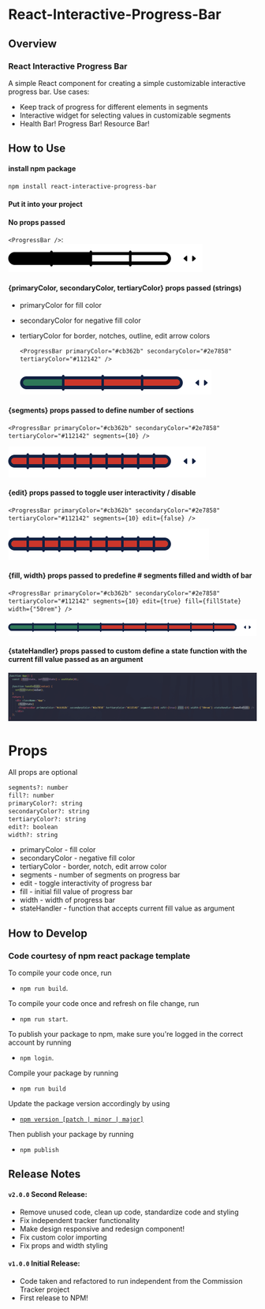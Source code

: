 # React-Interactive-Progress-Bar

## Overview

### React Interactive Progress Bar

A simple React component for creating a simple customizable interactive progress bar.
Use cases:

- Keep track of progress for different elements in segments
- Interactive widget for selecting values in customizable segments
- Health Bar! Progress Bar! Resource Bar!

## How to Use

#### install npm package

`npm install react-interactive-progress-bar`

#### Put it into your project

#### No props passed

`<ProgressBar />`:\
![Alt text](image.png)

#### {primaryColor, secondaryColor, tertiaryColor} props passed (strings)

- primaryColor for fill color
- secondaryColor for negative fill color
- tertiaryColor for border, notches, outline, edit arrow colors

      <ProgressBar primaryColor="#cb362b" secondaryColor="#2e7858" tertiaryColor="#112142" />

  ![Alt text](image-1.png)

#### {segments} props passed to define number of sections

    <ProgressBar primaryColor="#cb362b" secondaryColor="#2e7858" tertiaryColor="#112142" segments={10} />

![Alt text](image-2.png)

#### {edit} props passed to toggle user interactivity / disable

    <ProgressBar primaryColor="#cb362b" secondaryColor="#2e7858" tertiaryColor="#112142" segments={10} edit={false} />

![Alt text](image-3.png)

#### {fill, width} props passed to predefine # segments filled and width of bar

    <ProgressBar primaryColor="#cb362b" secondaryColor="#2e7858" tertiaryColor="#112142" segments={10} edit={true} fill={fillState} width={"50rem"} />

![Alt text](image-4.png)

#### {stateHandler} props passed to custom define a state function with the current fill value passed as an argument

![Alt text](image-5.png)

# Props

All props are optional

    segments?: number
    fill?: number
    primaryColor?: string
    secondaryColor?: string
    tertiaryColor?: string
    edit?: boolean
    width?: string

- primaryColor - fill color
- secondaryColor - negative fill color
- tertiaryColor - border, notch, edit arrow color
- segments - number of segments on progress bar
- edit - toggle interactivity of progress bar
- fill - initial fill value of progress bar
- width - width of progress bar
- stateHandler - function that accepts current fill value as argument

## How to Develop

### Code courtesy of npm react package template

To compile your code once, run

- `npm run build`.

To compile your code once and refresh on file change, run

- `npm run start`.

To publish your package to npm, make sure you're logged in the correct account by running

- `npm login`.

Compile your package by running

- `npm run build`

Update the package version accordingly by using

- [`npm version [patch | minor | major]`](https://docs.npmjs.com/about-semantic-versioning)

Then publish your package by running

- `npm publish`

## Release Notes

#### `v2.0.0` Second Release:

- Remove unused code, clean up code, standardize code and styling
- Fix independent tracker functionality
- Make design responsive and redesign component!
- Fix custom color importing
- Fix props and width styling

#### `v1.0.0` Initial Release:

- Code taken and refactored to run independent from the Commission Tracker project
- First release to NPM!
